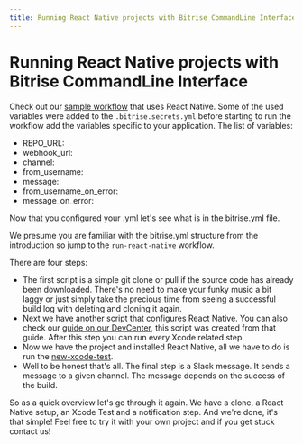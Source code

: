 ```yaml
---
title: Running React Native projects with Bitrise CommandLine Interface
---
```


# Running React Native projects with Bitrise CommandLine Interface

Check out our [sample workflow](../_examples/tutorials/react-native/bitrise.yml) that uses React Native. Some of the used variables were added to the `.bitrise.secrets.yml` before starting to run the workflow add the variables specific to your application. The list of variables:

- REPO_URL:
- webhook_url:
- channel:
- from_username:
- message:
- from_username_on_error:
- message_on_error:

Now that you configured your .yml let's see what is in the bitrise.yml file.

We presume you are familiar with the bitrise.yml structure from the introduction so jump to the `run-react-native` workflow.

There are four steps:
- The first script is a simple git clone or pull if the source code has already been downloaded. There's no need to make your funky music a bit laggy or just simply take the precious time from seeing a successful build log with deleting and cloning it again.
- Next we have another script that configures React Native. You can also check our [guide on our DevCenter](http://devcenter.bitrise.io/tutorials/building-react-native-projects-on-bitrise.html), this script was created from that guide. After this step you can run every Xcode related step.
- Now we have the project and installed React Native, all we have to do is run the [new-xcode-test](https://github.com/bitrise-io/bitrise-steplib/tree/master/steps/new-xcode-test/0.9.1).
- Well to be honest that's all. The final step is a Slack message. It sends a message to a given channel. The message depends on the success of the build.

So as a quick overview let's go through it again. We have a clone, a React Native setup, an Xcode Test and a notification step. And we're done, it's that simple! Feel free to try it with your own project and if you get stuck contact us!

